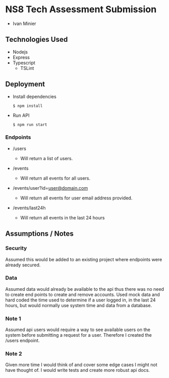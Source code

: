 # NS8 Tech Assessment Submission

- Ivan Minier

## Technologies Used

- Nodejs
- Express
- Typescript
	- TSLint

## Deployment
- Install dependencies

	`$ npm install`

- Run API

	`$ npm run start`


### Endpoints
- /users
	- Will return a list of users.

- /events
	- Will return all events for all users.

- /events/user?id=user@domain.com
	- Will return all events for user email address provided.

- /events/last24h
	- Will return all events in the last 24 hours

## Assumptions / Notes

### Security
Assumed this would be added to an existing project where endpoints were already secured.

### Data
Assumed data would already be available to the api thus there was no need to create end points to create and remove accounts. Used mock data and hard coded the time used to determine if a user logged in, in the last 24 hours, but would normally use system time and data from a database.

### Note 1
Assumed api users would require a way to see available users on the system before submitting a request for a user. Therefore I created the /users endpoint.

### Note 2
Given more time I would think of and cover some edge cases I might not have thought of. I would write tests and create more robust api docs.
